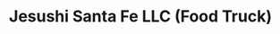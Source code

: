 ---
layout: place
title: "Jesushi Santa Fe LLC (Food Truck)"
permalink: /new-mexico/santa-fe/jesushi-santa-fe-llc-food-truck.html
stateAbbr: NM
stateName: New Mexico
cityName: Santa Fe
seo:
  name: "Jesushi Santa Fe LLC (Food Truck)"
  type: Restaurant
  links: https://order.online/business/jesushi-13887887
description: "Jesushi Santa Fe LLC (Food Truck) serves delicious sushi in Santa Fe, New Mexico. Try fresh Japanese dishes for a great dining experience. Available for takeout."
place_id: ChIJVyUTBapbGIcRSai0KQdDEhA
photos:
  - name: >-
      places/ChIJVyUTBapbGIcRSai0KQdDEhA/photos/AeeoHcKqLD5XWU6Stn6tNMQGZEsig8ypGU8HftC2frLUH2lNWdBXm-WkgEWK2kEUV9aTM3uTJv6D5emYfN9taTpQla3bKO50FKPxd4GmqXXKFDwYnRMxQH6j-femC8--w5Yj4vyAbptA3gVyAHsiYWcShfDEnbEsHdF2G6TXc7N8f06WSSP9PMqldIqzTXuzI4_wvLZ_2WvlfDLZwLyLE36j2wRxRwvyLGlD7QPHOgrvxX5kU3A0PQsie9OjZ-S7bTft5dAiw335ovbWoQ8d53NlsG7yAa2fZFo4-w466dQ9fX0SjQ
    widthPx: 582
    heightPx: 400
    authorAttributions:
      - displayName: Jesushi Santa Fe LLC (Food Truck)
        uri: https://maps.google.com/maps/contrib/114663750341041018905
        photoUri: >-
          https://lh3.googleusercontent.com/a-/ALV-UjUy4YfD50rq5Tvgg1qvGN4FIapWv9_6r5qZqqcLZ0fNkoOOeeA=s100-p-k-no-mo
    flagContentUri: >-
      https://www.google.com/local/imagery/report/?cb_client=maps_api_places.places_api&image_key=!1e10!2sAF1QipNlybZhJCs3G9-K9bGR1WX6ZEUExyBS4ZtKh1Rk&hl=en-US
    googleMapsUri: >-
      https://www.google.com/maps/place//data=!3m4!1e2!3m2!1sAF1QipNlybZhJCs3G9-K9bGR1WX6ZEUExyBS4ZtKh1Rk!2e10!4m2!3m1!1s0x87185baa05132557:0x1012430729b4a849
  - name: >-
      places/ChIJVyUTBapbGIcRSai0KQdDEhA/photos/AeeoHcJPFfWjnV-Dpc0xiZvs0RNig7FI-jrk3oRadxq9UMJqbsQPBTJpiyJHT4kKab00fXvYIuBAvLvuy7LkFB302VzMCspZVl-hzX_yOXv4UwZF6kMzHy6sH4v0xmcBLKckaaKdmiNI_hw5HJZ5NJoikLiu5Nweg3F8hNDupLopnlMnvvXCFOU-GFMeZDRd_oUZ29QBSPaZGOygJ-NSh2TndD4JwNdy5hzSpxZATBKtFChcdwxkO666KNL5w7TDL8b7NM0YcXvfDoFfrrg93vJnerF56-MtnSZBxMnoK7BtK_tDLQ
    widthPx: 3024
    heightPx: 1702
    authorAttributions:
      - displayName: Jesushi Santa Fe LLC (Food Truck)
        uri: https://maps.google.com/maps/contrib/114663750341041018905
        photoUri: >-
          https://lh3.googleusercontent.com/a-/ALV-UjUy4YfD50rq5Tvgg1qvGN4FIapWv9_6r5qZqqcLZ0fNkoOOeeA=s100-p-k-no-mo
    flagContentUri: >-
      https://www.google.com/local/imagery/report/?cb_client=maps_api_places.places_api&image_key=!1e10!2sAF1QipMewb-hItznvsJxusprz1xxi9z4cWaxALQ5PFKS&hl=en-US
    googleMapsUri: >-
      https://www.google.com/maps/place//data=!3m4!1e2!3m2!1sAF1QipMewb-hItznvsJxusprz1xxi9z4cWaxALQ5PFKS!2e10!4m2!3m1!1s0x87185baa05132557:0x1012430729b4a849
  - name: >-
      places/ChIJVyUTBapbGIcRSai0KQdDEhA/photos/AeeoHcI2RZanvtyb06Rh8ziVpF8RXSpQELH-NkfPsaoxnSgNWFIS_cPzOJa2tyq3N9A4iFRocp8lxv0fIBodtEEA-VwZc0caW5kgzx2NkFB9ume5XUfXeT0cJQUdOXG601H5A9iJORFN0KzqDp_kTeG1WjJ7yREuqQdz-GnAAkj4FQabw9cCwqzzm76mfsiQORIEStpxRUwOg17j6pqLMECqcd4Vj3MkJNXNXZgabeAWF95GYOLYdVZEtmOYYh6255N5nl_Qw4lA6r8ZZ52TgCsEZ4-8Mh9zWhjzD6eggdhNyKK7HEOS87wIF3AK8NpzPtKvm35Sf8zzGsG4g6h5O6swEWmFEZD6lgqX1JJfhAjpB4-pAc5BacbHUW2d5RiKGfgrNpltb0Md43QVIYxAqLx3_KPkY_yrqmbTrH0-i6AFFnVBzcBh
    widthPx: 3072
    heightPx: 4080
    authorAttributions:
      - displayName: Maria
        uri: https://maps.google.com/maps/contrib/107644612615266736960
        photoUri: >-
          https://lh3.googleusercontent.com/a-/ALV-UjVq6WHKZZa4YXeEytx9uctd5C5RVsLVM9b7cKgp4wWpq5gpFDWzIA=s100-p-k-no-mo
    flagContentUri: >-
      https://www.google.com/local/imagery/report/?cb_client=maps_api_places.places_api&image_key=!1e10!2sCIHM0ogKEICAgIDfqZXO6AE&hl=en-US
    googleMapsUri: >-
      https://www.google.com/maps/place//data=!3m4!1e2!3m2!1sCIHM0ogKEICAgIDfqZXO6AE!2e10!4m2!3m1!1s0x87185baa05132557:0x1012430729b4a849
  - name: >-
      places/ChIJVyUTBapbGIcRSai0KQdDEhA/photos/AeeoHcLx9h0dbac7WYVWmxWgBdaMLleKwIf_G7zJpqn214aQAcaMYoGsBCQCrnOS3q5gmh3OKfSgVi6zjtjcmKctKyF1prBlbW16YthtI17RkiGQLXJ93yiqdIJJr9V8TEsPH6cRfR_WXQeEFM3twA8aCW8pTSKS1KlGKVVmuZeBJARuhfDlnyjEHLJTbl8pAcT_muqVr1BX9djuTvNsSLusZaNojrQ6bw7gDcuT7bSr7Dz56H4LEdHShUe3XHz9NH6-zK83Ex698Ii0-FUcbHjvY9U7mR4Kcr73jFgaf3n57EYSA7ZOkRQyvDe_0x9MzZOkK-CHEHGOjSoSr_fi-ZSKJM1GejY2Azfjy1eiIN45QOKiUN2MO49CpArxn1ZqQk6bsvpw9_buVTslz7o-XaCBpoaLq63f-ej05Z2F9-73Hzkwjg
    widthPx: 2048
    heightPx: 1536
    authorAttributions:
      - displayName: Linda Bailey
        uri: https://maps.google.com/maps/contrib/103038778061184387285
        photoUri: >-
          https://lh3.googleusercontent.com/a-/ALV-UjV13-ZLd5E8gbX7oVINRLkobXoW7aOrzbAdXFra4V8v2e0Q96I=s100-p-k-no-mo
    flagContentUri: >-
      https://www.google.com/local/imagery/report/?cb_client=maps_api_places.places_api&image_key=!1e10!2sCIHM0ogKEICAgICH46e6Rw&hl=en-US
    googleMapsUri: >-
      https://www.google.com/maps/place//data=!3m4!1e2!3m2!1sCIHM0ogKEICAgICH46e6Rw!2e10!4m2!3m1!1s0x87185baa05132557:0x1012430729b4a849
  - name: >-
      places/ChIJVyUTBapbGIcRSai0KQdDEhA/photos/AeeoHcLFQZ0lvnFQaSsVxegyoBDPV25esk-tYhEyDcVBmCj5iGpjHcNC4zb36ADlVK734JxKTwiVWI40her_LEMQLNvjaf0vpGVIcNutA62En1X8Kw2R9lTqZaSnaFSzjsj3K2U8SmfsjMEjoe-NzCRm6nI6sbRYERKpuSm1v3PtwYcpvx4_n9GMOqU8eq2n-sacIrZYXnGstFF_sJQKHwrtT2dRSryaTVmE1MPWmZS3gyUwDtNayPVta1emlbewXDDoQXGf-vM5EphhbW7SCgQ8TYv48WOPge8b_N1VP9Mcut0TVw
    widthPx: 1536
    heightPx: 2048
    authorAttributions:
      - displayName: Jesushi Santa Fe LLC (Food Truck)
        uri: https://maps.google.com/maps/contrib/114663750341041018905
        photoUri: >-
          https://lh3.googleusercontent.com/a-/ALV-UjUy4YfD50rq5Tvgg1qvGN4FIapWv9_6r5qZqqcLZ0fNkoOOeeA=s100-p-k-no-mo
    flagContentUri: >-
      https://www.google.com/local/imagery/report/?cb_client=maps_api_places.places_api&image_key=!1e10!2sAF1QipMk3dNeUgagQhz_3QiPbIHdIMeUx71cTQziuBUi&hl=en-US
    googleMapsUri: >-
      https://www.google.com/maps/place//data=!3m4!1e2!3m2!1sAF1QipMk3dNeUgagQhz_3QiPbIHdIMeUx71cTQziuBUi!2e10!4m2!3m1!1s0x87185baa05132557:0x1012430729b4a849
  - name: >-
      places/ChIJVyUTBapbGIcRSai0KQdDEhA/photos/AeeoHcLcqIliQbPBoA-SKmFR-_Q4LbcjCLUqjayb7hhzaqiz2as0LZdjqJlTiGgogA3QRn260Rv-K9q2fQbSnsKTk4uf9RKk55bErcZ4l03aeK2QRp8q1LOd-AowthCs0c7-iNBQhU7snBHiLnJDT_SIj2llgkjvM7AkIlUwbx7_enruvwPHzO28w6yhmskoQcYSRRUdTs5C_vfwSduWpMBY_4UEAyJJeWD60dBr6qlploFpH2xqWGXViwXaa4EkLz-Xth0tobU_q3K2WlznndQ3GEyEZxd2uCW4x51vYKIkfXTOM18BL1sMIJIYLVblFE-M__jEmYlR0nBbQWhtBiI3dkRBTPfZye5yP8x2dj8Qf4HDZvxeh1ac0n8kyEaS6mUn_JoBWCLqbqPwv7MmMhLigGEN0KV4cjB3GWhjx5VS8jw
    widthPx: 4032
    heightPx: 3024
    authorAttributions:
      - displayName: Blue Camper
        uri: https://maps.google.com/maps/contrib/106359198754371020110
        photoUri: >-
          https://lh3.googleusercontent.com/a-/ALV-UjWbqUDZtNrE6jqzWFhcwoKkyhqZbHIj58Glad3xV8uFeXZB_6g9=s100-p-k-no-mo
    flagContentUri: >-
      https://www.google.com/local/imagery/report/?cb_client=maps_api_places.places_api&image_key=!1e10!2sCIHM0ogKEICAgIDptKrMHg&hl=en-US
    googleMapsUri: >-
      https://www.google.com/maps/place//data=!3m4!1e2!3m2!1sCIHM0ogKEICAgIDptKrMHg!2e10!4m2!3m1!1s0x87185baa05132557:0x1012430729b4a849
  - name: >-
      places/ChIJVyUTBapbGIcRSai0KQdDEhA/photos/AeeoHcLLzMnsZVAvjwawlpI12S-Ln05aEULebJaxlbJSml9kAunvikOmivF4Q9NpXgSPMB7SyoJtj2LGX2vhOzS6QSBW51SPIXwXS_hawUC0OgCqTOuVw7aKabTLdvVD9DOpL151d76O7RHN50yu4ZNH_O7i-g0JD-OmtFHIkBrTk-kFmeh-wngmwMYVWEqqRcJkBhIYd5cvvnrugnsw4dDHZ6qLQOfyJogd-5v8NnqR1dnSSJ8E2jj2_2P9YQEjVbRSN4S8d8eRHyCOwmp9oubGR-TfUvFUQ0VdGN5anIzA3jDR8g
    widthPx: 3024
    heightPx: 4032
    authorAttributions:
      - displayName: Jesushi Santa Fe LLC (Food Truck)
        uri: https://maps.google.com/maps/contrib/114663750341041018905
        photoUri: >-
          https://lh3.googleusercontent.com/a-/ALV-UjUy4YfD50rq5Tvgg1qvGN4FIapWv9_6r5qZqqcLZ0fNkoOOeeA=s100-p-k-no-mo
    flagContentUri: >-
      https://www.google.com/local/imagery/report/?cb_client=maps_api_places.places_api&image_key=!1e10!2sAF1QipPItUB3HbdKtm0PejJ1JbasARYN4tj5Ojx4eUUv&hl=en-US
    googleMapsUri: >-
      https://www.google.com/maps/place//data=!3m4!1e2!3m2!1sAF1QipPItUB3HbdKtm0PejJ1JbasARYN4tj5Ojx4eUUv!2e10!4m2!3m1!1s0x87185baa05132557:0x1012430729b4a849
  - name: >-
      places/ChIJVyUTBapbGIcRSai0KQdDEhA/photos/AeeoHcIPExqsHUdGAKtywupTLVbWo17Jp9m6B4vPc3GON0vzQdbWgE9IWxnVr4po11NZJU7m_Te0USrHfxVwHX9hqLBAbLWTmmazV3rrsWpKyWm-xLM62bJZ_x8UTPNjUxwyE7oe_0PEwbGdv4QqR44eR_QiFaCrRyq_q1SdIkxPkUce2F3zXHXR-DADvQELHWIR1-uL3rGOH6z9DyuT1VOGQAZ4RsyexQfKpo7bRWMG7SyCd7QsEKeD9EYm3bRDXgoc_E3qr_tqeWozojxYel99nRbNsP5VCI2gm86HpbXmviIFVKnDWurSv2acldxO4Aos8XCu53iVW99nj9Uh2gCE0dcLeGMMbQjXb2JaFZLP-qYjr8oYr3_yANAeo2cuXR0qGhueq1UA8xTGfVdpteFQpV3yajIBJiGNUj_XcI3GFXyaSg
    widthPx: 3000
    heightPx: 4000
    authorAttributions:
      - displayName: Gerard Sullivan
        uri: https://maps.google.com/maps/contrib/104790575143934778948
        photoUri: >-
          https://lh3.googleusercontent.com/a/ACg8ocL154E3iRbOr3fRajAwVcdoi59ROorap8FXXdYwyq7lHbER8A=s100-p-k-no-mo
    flagContentUri: >-
      https://www.google.com/local/imagery/report/?cb_client=maps_api_places.places_api&image_key=!1e10!2sCIHM0ogKEICAgICZ2PeWVg&hl=en-US
    googleMapsUri: >-
      https://www.google.com/maps/place//data=!3m4!1e2!3m2!1sCIHM0ogKEICAgICZ2PeWVg!2e10!4m2!3m1!1s0x87185baa05132557:0x1012430729b4a849
  - name: >-
      places/ChIJVyUTBapbGIcRSai0KQdDEhA/photos/AeeoHcJU4tI3wvuUcEpF-9DR371DuSoKDb3bCKFtkL7Nuoes9Lj1dPbQ1FgsFcKTj2skdNTZpnBCjfORV7X_ezd_J1TWqN-s0dUw7tAyrkKh1fRKtPxKFix_mlHxG1mngIGmXJDQLTy6ygWSr_nYJmNFyvjOP2STfP6kgd7UPMdwu147oXYEAW_vTAxHgt-1xj-JWADtRRDULby-frlY8XA4tRfwt2cf7xl8rVwW7fhc8SjPQznm5394v-_ul5VnquRym4E0uJuuLssb6F6OhJHCgmXr0Sc1j4WpohMp-3Xj2P571VzJ_GIcykEmKj7aVLmFD23AQk8glvILfJEZ1sLmyLLyY71gykb9EF5SmSYAgOT6eGXM3_cPHDGGCLL0jXPG1TvB0hOBUDQlQRuMvVphPqHyDedJ6lIQQ9XOApuLTG7loQ
    widthPx: 2048
    heightPx: 1536
    authorAttributions:
      - displayName: Linda Tyndall
        uri: https://maps.google.com/maps/contrib/103956878118622670084
        photoUri: >-
          https://lh3.googleusercontent.com/a/ACg8ocLWrocxfJPUP-wDRZXFy9g6NaBmpqSl3zmZJCKHJ_9wKlDIhA=s100-p-k-no-mo
    flagContentUri: >-
      https://www.google.com/local/imagery/report/?cb_client=maps_api_places.places_api&image_key=!1e10!2sCIHM0ogKEICAgID2jKDjGw&hl=en-US
    googleMapsUri: >-
      https://www.google.com/maps/place//data=!3m4!1e2!3m2!1sCIHM0ogKEICAgID2jKDjGw!2e10!4m2!3m1!1s0x87185baa05132557:0x1012430729b4a849
  - name: >-
      places/ChIJVyUTBapbGIcRSai0KQdDEhA/photos/AeeoHcKk6iQu0P_TSMRTuhQdWGnsxMgbazmxckeZGYR-d-CpKDkofK7TzXFT-mhYtae70llvarpQDll5NUnG3uAIj2lAquinOvo9Rkx0ZbvDX7kRINN_SorLOfVHNMLYi-bPCOUOhQVfqfDKZe9d59N0nSSqX1KuMFH1dHVUKKO-v4INHvF1X04RKxs8kNn5ak-cfA4qxw3k_95RyOcjYiaiZRRqGcLutD67iuXkMPZzwS2Ao6BkZZiBxdgRTyEKG2qL9XO4rr35EU_YNgMVW-69QVmvsOCkqfrmvTRzaNJdhO_SrtkxRp1lRb111PgFXGaLIcirPrLXUyG7lVP5d_W6dLe0M81ij2sFtNmn-PU5pxOEra69pYQsMNFYZ9lcS2Z4KmqcZamoMgMgIYc_UiNayleK6jgRp7-5bIW2ra7-nyDGBg
    widthPx: 4032
    heightPx: 3024
    authorAttributions:
      - displayName: Blue Camper
        uri: https://maps.google.com/maps/contrib/106359198754371020110
        photoUri: >-
          https://lh3.googleusercontent.com/a-/ALV-UjWbqUDZtNrE6jqzWFhcwoKkyhqZbHIj58Glad3xV8uFeXZB_6g9=s100-p-k-no-mo
    flagContentUri: >-
      https://www.google.com/local/imagery/report/?cb_client=maps_api_places.places_api&image_key=!1e10!2sCIHM0ogKEICAgIDptKrMXg&hl=en-US
    googleMapsUri: >-
      https://www.google.com/maps/place//data=!3m4!1e2!3m2!1sCIHM0ogKEICAgIDptKrMXg!2e10!4m2!3m1!1s0x87185baa05132557:0x1012430729b4a849
address: 2217 Cerrillos Rd, Santa Fe, NM 87505, USA
street: 2217 Cerrillos Rd
city: Santa Fe
state: NM
zip: '87505'
country: USA
neighborhood: null
latitude: '35.661903'
longitude: '-105.980835'
accessibility_options:
  wheelchairAccessibleParking: true
  wheelchairAccessibleEntrance: true
business_status: OPERATIONAL
name: Jesushi Santa Fe LLC (Food Truck)
google_maps_links:
  directionsUri: >-
    https://www.google.com/maps/dir//''/data=!4m7!4m6!1m1!4e2!1m2!1m1!1s0x87185baa05132557:0x1012430729b4a849!3e0
  placeUri: https://maps.google.com/?cid=1158061752231176265
  writeAReviewUri: >-
    https://www.google.com/maps/place//data=!4m3!3m2!1s0x87185baa05132557:0x1012430729b4a849!12e1
  reviewsUri: >-
    https://www.google.com/maps/place//data=!4m4!3m3!1s0x87185baa05132557:0x1012430729b4a849!9m1!1b1
  photosUri: >-
    https://www.google.com/maps/place//data=!4m3!3m2!1s0x87185baa05132557:0x1012430729b4a849!10e5
primary_type: Caterer
opening_hours:
  regular: null
  current: null
secondary_opening_hours:
  regular:
    weekdayDescriptions: null
    type: null
  current:
    weekdayDescriptions: null
    type: null
phone: (505) 204-5330
price_level: PRICE_LEVEL_MODERATE
price_range: null
rating: '4.9'
rating_count: 0
website: https://order.online/business/jesushi-13887887
reviews:
  - name: >-
      places/ChIJVyUTBapbGIcRSai0KQdDEhA/reviews/ChZDSUhNMG9nS0VJQ0FnSUQ5emRDZWV3EAE
    relativePublishTimeDescription: 5 months ago
    rating: 5
    text:
      text: >-
        Decided to get the sashimi salad (medium hot)

        Looks delicious, this is no doubt the best sushi in Santa Fe, always
        fresh, I just wish they were open til 6 so we could pick it up after
        work.

        He gave me tamari & will help make sure ur food is gluten free


        I wish they were open later 😭😭😭


        Jesushi (pronounced Hey -sushi. Spanish pronunciation)  Is the best
        sushi I've had in ages and certainly the best sushi I've had in New
        Mexico, currently they're having issue with online ordering so please
        order by phone until they fix that issue.


        I got a secret item and I am super impressed.

        This sushi burrito is perfectly rolled & didn't fall apart like so many
        others I have had, the microgreens were a nice touch, they have
        vegetarian & gluten free options they might be able to do vegan, call
        and check first.  The rice to fish ratio was perfect one piece of fish I
        had was a bit hard to eat it was a little hard to bite apart but I'm not
        giving points off for that it did not negatively impact my experience at
        all. Next time I'm gonna ask for the pickled ginger & wasabi on the
        burrito.


        I will suggest one thing I've had on my mind since I've had sushi
        burritos & had fusion goods,  maybe they can do a ceviche roll?


        They could make ceviche, load it into a roll & cut it or put it into a
        sushi burrito with some extra goods like micro greens or whatever sounds
        good, maybe thinly sliced lemon on top of the roll, if they do make this
        I hope they keep a gluten free option available.

        It sounds like a match made in heaven.


        my favorite rolls are sometimes hard to find :

        Cucumber wrapped roll

        Inari nigiri

        And also anything with octopus


        They do not these options but they have amazing food and great service I
        hope at some point they can offer some of these

        (And a ceviche roll & maybe dedicated sushi burritos)
      languageCode: en
    originalText:
      text: >-
        Decided to get the sashimi salad (medium hot)

        Looks delicious, this is no doubt the best sushi in Santa Fe, always
        fresh, I just wish they were open til 6 so we could pick it up after
        work.

        He gave me tamari & will help make sure ur food is gluten free


        I wish they were open later 😭😭😭


        Jesushi (pronounced Hey -sushi. Spanish pronunciation)  Is the best
        sushi I've had in ages and certainly the best sushi I've had in New
        Mexico, currently they're having issue with online ordering so please
        order by phone until they fix that issue.


        I got a secret item and I am super impressed.

        This sushi burrito is perfectly rolled & didn't fall apart like so many
        others I have had, the microgreens were a nice touch, they have
        vegetarian & gluten free options they might be able to do vegan, call
        and check first.  The rice to fish ratio was perfect one piece of fish I
        had was a bit hard to eat it was a little hard to bite apart but I'm not
        giving points off for that it did not negatively impact my experience at
        all. Next time I'm gonna ask for the pickled ginger & wasabi on the
        burrito.


        I will suggest one thing I've had on my mind since I've had sushi
        burritos & had fusion goods,  maybe they can do a ceviche roll?


        They could make ceviche, load it into a roll & cut it or put it into a
        sushi burrito with some extra goods like micro greens or whatever sounds
        good, maybe thinly sliced lemon on top of the roll, if they do make this
        I hope they keep a gluten free option available.

        It sounds like a match made in heaven.


        my favorite rolls are sometimes hard to find :

        Cucumber wrapped roll

        Inari nigiri

        And also anything with octopus


        They do not these options but they have amazing food and great service I
        hope at some point they can offer some of these

        (And a ceviche roll & maybe dedicated sushi burritos)
      languageCode: en
    authorAttribution:
      displayName: N F
      uri: https://www.google.com/maps/contrib/111957512005983993497/reviews
      photoUri: >-
        https://lh3.googleusercontent.com/a/ACg8ocL4D9TG1gRucQYLp_zesRdeZaGoT9b6eIGeOyoPdIHjBTUtFZFG=s128-c0x00000000-cc-rp-mo-ba4
    publishTime: '2024-11-01T20:57:42.172294Z'
    flagContentUri: >-
      https://www.google.com/local/review/rap/report?postId=ChZDSUhNMG9nS0VJQ0FnSUQ5emRDZWV3EAE&d=17924085&t=1
    googleMapsUri: >-
      https://www.google.com/maps/reviews/data=!4m6!14m5!1m4!2m3!1sChZDSUhNMG9nS0VJQ0FnSUQ5emRDZWV3EAE!2m1!1s0x87185baa05132557:0x1012430729b4a849
  - name: >-
      places/ChIJVyUTBapbGIcRSai0KQdDEhA/reviews/ChZDSUhNMG9nS0VJQ0FnSURmMTg2blpBEAE
    relativePublishTimeDescription: 3 months ago
    rating: 5
    text:
      text: >-
        Honestly was kind of skeptical about sushi from a food truck...I could
        not have been more wrong. This place is honestly pumping out some super
        high quality rolls and the people were super nice and pleasant to deal
        with. Everything was delicious and the Miso soup was better than most
        restaurants here in town. Will be going back often for sure!
      languageCode: en
    originalText:
      text: >-
        Honestly was kind of skeptical about sushi from a food truck...I could
        not have been more wrong. This place is honestly pumping out some super
        high quality rolls and the people were super nice and pleasant to deal
        with. Everything was delicious and the Miso soup was better than most
        restaurants here in town. Will be going back often for sure!
      languageCode: en
    authorAttribution:
      displayName: gslad3
      uri: https://www.google.com/maps/contrib/109558360632921446688/reviews
      photoUri: >-
        https://lh3.googleusercontent.com/a/ACg8ocI1irUOtCKU1fOTXthSzYpbZgqt9-6ggGq6uras6B1lYLctgw=s128-c0x00000000-cc-rp-mo
    publishTime: '2025-01-10T21:49:08.217195Z'
    flagContentUri: >-
      https://www.google.com/local/review/rap/report?postId=ChZDSUhNMG9nS0VJQ0FnSURmMTg2blpBEAE&d=17924085&t=1
    googleMapsUri: >-
      https://www.google.com/maps/reviews/data=!4m6!14m5!1m4!2m3!1sChZDSUhNMG9nS0VJQ0FnSURmMTg2blpBEAE!2m1!1s0x87185baa05132557:0x1012430729b4a849
  - name: >-
      places/ChIJVyUTBapbGIcRSai0KQdDEhA/reviews/ChdDSUhNMG9nS0VJQ0FnSUNsLW9ES2p3RRAB
    relativePublishTimeDescription: a year ago
    rating: 5
    text:
      text: >-
        Wow! This sushi is better quality than some of the sushi restaurants in
        the northern part of town! The sushi rice they're making is spot on. I
        got the Jesushi Roll which was delicious, and a Spicy Tuna Roll which
        had a healthy serving of Tuna, which I don't always find at other
        places. Plus I found the prices quite reasonable. I'll definitely be
        back to try that Jalapeño-sushi-Popper.

        P.S. The guy running the window was very kind and helpful!
      languageCode: en
    originalText:
      text: >-
        Wow! This sushi is better quality than some of the sushi restaurants in
        the northern part of town! The sushi rice they're making is spot on. I
        got the Jesushi Roll which was delicious, and a Spicy Tuna Roll which
        had a healthy serving of Tuna, which I don't always find at other
        places. Plus I found the prices quite reasonable. I'll definitely be
        back to try that Jalapeño-sushi-Popper.

        P.S. The guy running the window was very kind and helpful!
      languageCode: en
    authorAttribution:
      displayName: Lynnea S
      uri: https://www.google.com/maps/contrib/110254796915250777478/reviews
      photoUri: >-
        https://lh3.googleusercontent.com/a-/ALV-UjUqv1-YlSGcswO0oiuxxrSLxweZmolThFMZxm5N77sitt9K4IY=s128-c0x00000000-cc-rp-mo
    publishTime: '2023-11-16T20:12:14.109268Z'
    flagContentUri: >-
      https://www.google.com/local/review/rap/report?postId=ChdDSUhNMG9nS0VJQ0FnSUNsLW9ES2p3RRAB&d=17924085&t=1
    googleMapsUri: >-
      https://www.google.com/maps/reviews/data=!4m6!14m5!1m4!2m3!1sChdDSUhNMG9nS0VJQ0FnSUNsLW9ES2p3RRAB!2m1!1s0x87185baa05132557:0x1012430729b4a849
  - name: >-
      places/ChIJVyUTBapbGIcRSai0KQdDEhA/reviews/ChdDSUhNMG9nS0VJQ0FnSURtaklMeWh3RRAB
    relativePublishTimeDescription: a week ago
    rating: 5
    text:
      text: >-
        Good fresh sushi. Made while you wait and it shows, all the ingredients
        tasted fresh, light and tasty. Our favorite Sushi in Santa Fe. Picnic
        table and seats available just outside the truck.
      languageCode: en
    originalText:
      text: >-
        Good fresh sushi. Made while you wait and it shows, all the ingredients
        tasted fresh, light and tasty. Our favorite Sushi in Santa Fe. Picnic
        table and seats available just outside the truck.
      languageCode: en
    authorAttribution:
      displayName: Gerard Sullivan
      uri: https://www.google.com/maps/contrib/104790575143934778948/reviews
      photoUri: >-
        https://lh3.googleusercontent.com/a/ACg8ocL154E3iRbOr3fRajAwVcdoi59ROorap8FXXdYwyq7lHbER8A=s128-c0x00000000-cc-rp-mo-ba6
    publishTime: '2025-04-05T00:35:43.561634Z'
    flagContentUri: >-
      https://www.google.com/local/review/rap/report?postId=ChdDSUhNMG9nS0VJQ0FnSURtaklMeWh3RRAB&d=17924085&t=1
    googleMapsUri: >-
      https://www.google.com/maps/reviews/data=!4m6!14m5!1m4!2m3!1sChdDSUhNMG9nS0VJQ0FnSURtaklMeWh3RRAB!2m1!1s0x87185baa05132557:0x1012430729b4a849
  - name: >-
      places/ChIJVyUTBapbGIcRSai0KQdDEhA/reviews/ChdDSUhNMG9nS0VJQ0FnSURmcVpYT2lBRRAB
    relativePublishTimeDescription: 3 months ago
    rating: 5
    text:
      text: >-
        My absolute favorite here is definitely the rice balls with crab!
        Delicious!
      languageCode: en
    originalText:
      text: >-
        My absolute favorite here is definitely the rice balls with crab!
        Delicious!
      languageCode: en
    authorAttribution:
      displayName: Maria
      uri: https://www.google.com/maps/contrib/107644612615266736960/reviews
      photoUri: >-
        https://lh3.googleusercontent.com/a-/ALV-UjVq6WHKZZa4YXeEytx9uctd5C5RVsLVM9b7cKgp4wWpq5gpFDWzIA=s128-c0x00000000-cc-rp-mo-ba5
    publishTime: '2025-01-07T23:49:37.172802Z'
    flagContentUri: >-
      https://www.google.com/local/review/rap/report?postId=ChdDSUhNMG9nS0VJQ0FnSURmcVpYT2lBRRAB&d=17924085&t=1
    googleMapsUri: >-
      https://www.google.com/maps/reviews/data=!4m6!14m5!1m4!2m3!1sChdDSUhNMG9nS0VJQ0FnSURmcVpYT2lBRRAB!2m1!1s0x87185baa05132557:0x1012430729b4a849
parking_options:
  freeParkingLot: true
  freeStreetParking: true
payment_options:
  acceptsCreditCards: true
  acceptsDebitCards: true
  acceptsNfc: true
allow_dogs: null
curbside_pickup: null
delivery: false
dine_in: true
good_for_children: null
good_for_groups: null
good_for_sports: null
live_music: null
menu_for_children: null
outdoor_seating: null
reservable: null
restroom: null
serves_beer: null
serves_breakfast: null
serves_brunch: null
serves_cocktails: null
serves_coffee: null
serves_dinner: null
serves_dessert: null
serves_lunch: null
serves_vegetarian_food: null
serves_wine: null
takeout: true
update_category: essentials
summary: null

---